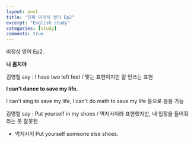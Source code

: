 ```yaml
---
layout: post
title: "진짜 미국식 영어 Ep2"
excerpt: "English study"
categories: [study]
comments: true
---
```


비정상 영어 Ep2. 

<b> 나 몸치야 </b>

김영철 say : I have two left feet / 맞는 표현이지만 잘 안쓰는 표현

<b>I can't dance to save my life.</b>

I can't sing to save my life, I can't do math to save my life 등으로 응용 가능 

김영철 say : Put yourself in my shoes / 역지사지라 표현했지만, 내 입장을 들어줘라는 뜻 잘못된 
+ 역지사지 Put yourself someone else shoes. 

